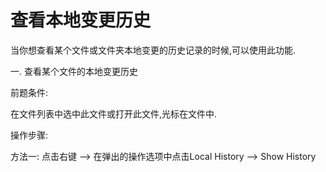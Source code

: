 # 查看本地变更历史

当你想查看某个文件或文件夹本地变更的历史记录的时候,可以使用此功能.

一. 查看某个文件的本地变更历史

前题条件:

在文件列表中选中此文件或打开此文件,光标在文件中.

操作步骤:

方法一: 点击右键 —&gt; 在弹出的操作选项中点击Local History —&gt; Show History

